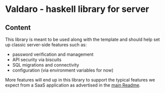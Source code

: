 # Valdaro - haskell library for server

## Content

This library is meant to be used along with the template and should help set
up classic server-side features such as:
- password verification and management
- API security via biscuits
- SQL migrations and connectivity
- configuration (via environment variables for now)

More features will end up in this library to support the typical features we
expect from a SaaS application as advertised in the [main Readme](../README.md).
